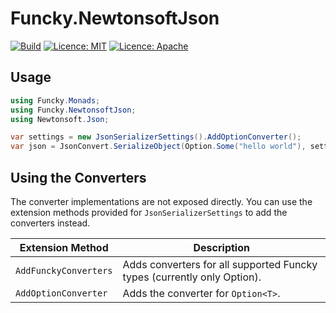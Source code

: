 # Funcky.NewtonsoftJson

[![Build](https://github.com/polyadic/funcky-newtonsoftjson/workflows/Build/badge.svg)](https://github.com/polyadic/funcky-newtonsoftjson/actions?query=workflow%3ABuild)
[![Licence: MIT](https://img.shields.io/badge/licence-MIT-green)](https://raw.githubusercontent.com/polyadic/funcky-newtonsoftjson/master/LICENSE-MIT)
[![Licence: Apache](https://img.shields.io/badge/licence-Apache-green)](https://raw.githubusercontent.com/polyadic/funcky-newtonsoftjson/master/LICENSE-Apache)

## Usage
```csharp
using Funcky.Monads;
using Funcky.NewtonsoftJson;
using Newtonsoft.Json;

var settings = new JsonSerializerSettings().AddOptionConverter();
var json = JsonConvert.SerializeObject(Option.Some("hello world"), settings);
```

## Using the Converters

The converter implementations are not exposed directly.
You can use the extension methods provided for `JsonSerializerSettings` to add the converters instead.

| Extension Method      | Description                                                             |
| --------------------- | ----------------------------------------------------------------------- |
| `AddFunckyConverters` | Adds converters for all supported Funcky types (currently only Option). |
| `AddOptionConverter`  | Adds the converter for `Option<T>`.                                     |
